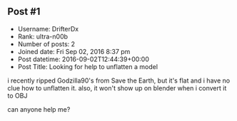 ## Post #1
- Username: DrifterDx
- Rank: ultra-n00b
- Number of posts: 2
- Joined date: Fri Sep 02, 2016 8:37 pm
- Post datetime: 2016-09-02T12:44:39+00:00
- Post Title: Looking for help to unflatten a model

i recently ripped Godzilla90's from Save the Earth, but it's flat and i have no clue
how to unflatten it. also, it won't show up on blender when i convert it to OBJ

can anyone help me?
